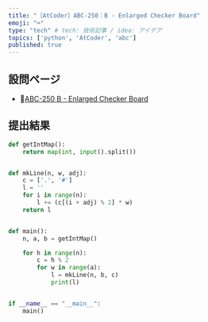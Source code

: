```yaml
---
title: "［AtCoder］ABC-250｜B - Enlarged Checker Board"
emoji: "⌨️"
type: "tech" # tech: 技術記事 / idea: アイデア
topics: ['python', 'AtCoder', 'abc']
published: true
---
```


## 設問ページ

- 🔗[ABC-250 B - Enlarged Checker Board](https://atcoder.jp/contests/abc250/tasks/abc250_b)

## 提出結果

```python
def getIntMap():
    return map(int, input().split())


def mkLine(n, w, adj):
    c = ['.', '#']
    l = ''
    for i in range(n):
        l += (c[(i + adj) % 2] * w)
    return l


def main():
    n, a, b = getIntMap()

    for h in range(n):
        c = h % 2
        for w in range(a):
            l = mkLine(n, b, c)
            print(l)


if __name__ == "__main__":
    main()
```
